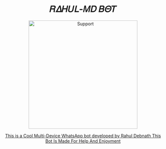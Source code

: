 <h1 align="center">    𝑅𝛥𝛨𝑈𝐿-𝛭𝐷 𝐵𝛩𝑇
</h1>
<p align="center"> 
  
</p>
<p align="center">
  <a href="https://youtube.com/@rahultech009?si=D5gr9mZ0Qqp_FasQ">
    <img alt=Support height="350" src="https://telegra.ph/file/3569f630b0ca83652b49e.jpg"> 
    </p>

  
<p align="center"> This is a Cool Multi-Device WhatsApp bot developed by Rahul Debnath This Bot Is Made For Help And Enjoyment
 
  </a>

